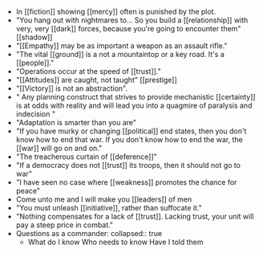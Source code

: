 - In [[fiction]] showing [[mercy]] often is punished by the plot.
- "You hang out with nightmares to... So you build a [[relationship]] with very, very [[dark]] forces, because you're going to encounter them" [[shadow]]
- "[[Empathy]] may be as important a weapon as an assault rifle."
- "The vital [[ground]] is a not a mountaintop or a key road. It's a [[people]]."
- "Operations occur at the speed of [[trust]]."
- "[[Attitudes]] are caught, not taught" [[prestige]]
- "[[Victory]] is not an abstraction".
- " Any planning construct that strives to provide mechanistic [[certainty]] is at odds with reality and will lead you into a quagmire of paralysis and indecision "
- "Adaptation is smarter than you are"
- "If you have murky or changing [[political]] end states, then you don't know how to end that war. If you don't know how to end the war, the [[war]] will go on and on."
- "The treacherous curtain of [[deference]]"
- "If a democracy does not [[trust]] its troops, then it should not go to war"
- "I have seen no case where [[weakness]] promotes the chance for peace"
- Come unto me and I will make you [[leaders]] of men
- "You must unleash [[initiative]], rather than suffocate it."
- "Nothing compensates for a lack of [[trust]]. Lacking trust, your unit will pay a steep price in combat."
- Questions as a commander:
  collapsed:: true
	- What do I know
	  Who needs to know
	  Have I told them